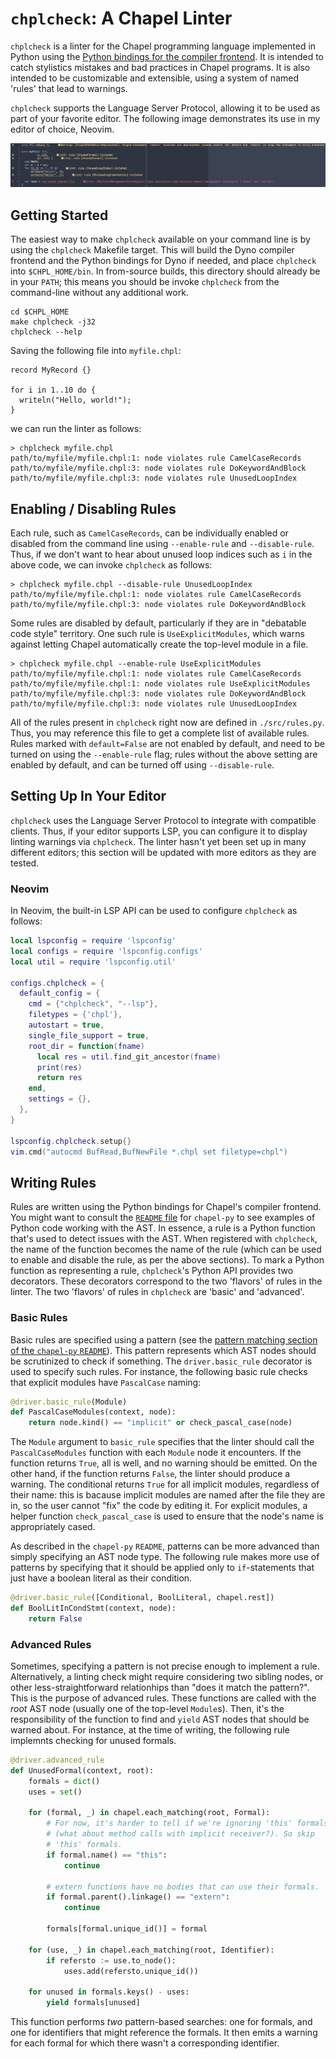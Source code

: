# `chplcheck`: A Chapel Linter

`chplcheck` is a linter for the Chapel programming language implemented in
Python using the [Python bindings for the compiler frontend](https://github.com/chapel-lang/chapel/tree/main/tools/chapel-py).
It is intended to catch stylistics mistakes and bad practices in Chapel programs.
It is also intended to be customizable and extensible, using a system of named
'rules' that lead to warnings.

`chplcheck` supports the Language Server Protocol, allowing it to be used as
part of your favorite editor. The following image demonstrates its use
in my editor of choice, Neovim.

![Screenshot of code using `chplcheck`](./ineditor.png)

## Getting Started

The easiest way to make `chplcheck` available on your command line is by using the
`chplcheck` Makefile target. This will build the Dyno compiler frontend and the
Python bindings for Dyno if needed, and place `chplcheck` into `$CHPL_HOME/bin`.
In from-source builds, this directory should already be in your `PATH`;
this means you should be invoke `chplcheck` from the command-line without any
additional work.

```
cd $CHPL_HOME
make chplcheck -j32
chplcheck --help
```

Saving the following file into `myfile.chpl`:

```Chapel
record MyRecord {}

for i in 1..10 do {
  writeln("Hello, world!");
}
```

we can run the linter as follows:

```
> chplcheck myfile.chpl
path/to/myfile/myfile.chpl:1: node violates rule CamelCaseRecords
path/to/myfile/myfile.chpl:3: node violates rule DoKeywordAndBlock
path/to/myfile/myfile.chpl:3: node violates rule UnusedLoopIndex
```

## Enabling / Disabling Rules

Each rule, such as `CamelCaseRecords`, can be individually enabled or disabled
from the command line using `--enable-rule` and `--disable-rule`. Thus, if
we don't want to hear about unused loop indices such as `i` in the above code,
we can invoke `chplcheck` as follows:

```
> chplcheck myfile.chpl --disable-rule UnusedLoopIndex
path/to/myfile/myfile.chpl:1: node violates rule CamelCaseRecords
path/to/myfile/myfile.chpl:3: node violates rule DoKeywordAndBlock
```

Some rules are disabled by default, particularly if they are in
"debatable code style" territory. One such rule is `UseExplicitModules`, which
warns against letting Chapel automatically create the top-level module in a file.

```
> chplcheck myfile.chpl --enable-rule UseExplicitModules
path/to/myfile/myfile.chpl:1: node violates rule CamelCaseRecords
path/to/myfile/myfile.chpl:1: node violates rule UseExplicitModules
path/to/myfile/myfile.chpl:3: node violates rule DoKeywordAndBlock
path/to/myfile/myfile.chpl:3: node violates rule UnusedLoopIndex
```

All of the rules present in `chplcheck` right now are defined in `./src/rules.py`.
Thus, you may reference this file to get a complete list of available rules.
Rules marked with `default=False` are not enabled by default, and need to
be turned on using the `--enable-rule` flag; rules without the above setting
are enabled by default, and can be turned off using `--disable-rule`.

## Setting Up In Your Editor

`chplcheck` uses the Language Server Protocol to integrate with compatible clients.
Thus, if your editor supports LSP, you can configure it to display linting warnings
via `chplcheck`. The linter hasn't yet been set up in many different editors;
this section will be updated with more editors as they are tested.

### Neovim

In Neovim, the built-in LSP API can be used to configure `chplcheck` as
follows:

```Lua
local lspconfig = require 'lspconfig'
local configs = require 'lspconfig.configs'
local util = require 'lspconfig.util'

configs.chplcheck = {
  default_config = {
    cmd = {"chplcheck", "--lsp"},
    filetypes = {'chpl'},
    autostart = true,
    single_file_support = true,
    root_dir = function(fname)
      local res = util.find_git_ancestor(fname)
      print(res)
      return res
    end,
    settings = {},
  },
}

lspconfig.chplcheck.setup{}
vim.cmd("autocmd BufRead,BufNewFile *.chpl set filetype=chpl")
```

## Writing Rules

Rules are written using the Python bindings for Chapel's compiler frontend.
You might want to consult the [`README` file](https://github.com/chapel-lang/chapel/tree/main/tools/chapel-py#readme)
for `chapel-py` to see examples of Python code working with the AST. In
essence, a rule is a Python function that's used to detect issues with the
AST. When registered with `chplcheck`, the name of the function becomes the name
of the rule (which can be used to enable and disable the rule, as per the
above sections). To mark a Python function as representing a rule, `chplcheck`'s
Python API provides two decorators. These decorators correspond to the two
'flavors' of rules in the linter. The two 'flavors' of rules in `chplcheck` are
'basic' and 'advanced'.

### Basic Rules
Basic rules are specified using a pattern (see the [pattern matching section of the `chapel-py` `README`](https://github.com/chapel-lang/chapel/tree/main/tools/chapel-py#chapelmatch_pattern)).
This pattern represents which AST nodes should be scrutinized to check if something.
The `driver.basic_rule` decorator is used to specify such rules. For instance,
the following basic rule checks that explicit modules have `PascalCase` naming:

```Python
@driver.basic_rule(Module)
def PascalCaseModules(context, node):
    return node.kind() == "implicit" or check_pascal_case(node)
```

The `Module` argument to `basic_rule` specifies that the linter should call
the `PascalCaseModules` function with each `Module` node it encounters. If
the function returns `True`, all is well, and no warning should be emitted.
On the other hand, if the function returns `False`, the linter should produce
a warning. The conditional returns `True` for all implicit modules, regardless
of their name: this is bacause implicit modules are named after the file they
are in, so the user cannot "fix" the code by editing it. For explicit modules,
a helper function `check_pascal_case` is used to ensure that the node's name
is appropriately cased.

As described in the `chapel-py` `README`, patterns can be more advanced than
simply specifying an AST node type. The following rule makes more use of
patterns by specifying that it should be applied only to `if`-statements
that just have a boolean literal as their condition.

```Python
@driver.basic_rule([Conditional, BoolLiteral, chapel.rest])
def BoolLitInCondStmt(context, node):
    return False
```

### Advanced Rules

Sometimes, specifying a pattern is not precise enough to implement a rule.
Alternatively, a linting check might require considering two sibling nodes,
or other less-straightforward relationhips than "does it match the pattern?".
This is the purpose of advanced rules. These functions are called with the
_root_ AST node (usually one of the top-level `Module`s). Then, it's the
responsibility of the function to find and `yield` AST nodes that should be
warned about. For instance, at the time of writing, the following rule
implemnts checking for unused formals.

```Python
@driver.advanced_rule
def UnusedFormal(context, root):
    formals = dict()
    uses = set()

    for (formal, _) in chapel.each_matching(root, Formal):
        # For now, it's harder to tell if we're ignoring 'this' formals
        # (what about method calls with implicit receiver?). So skip
        # 'this' formals.
        if formal.name() == "this":
            continue

        # extern functions have no bodies that can use their formals.
        if formal.parent().linkage() == "extern":
            continue

        formals[formal.unique_id()] = formal

    for (use, _) in chapel.each_matching(root, Identifier):
        if refersto := use.to_node():
            uses.add(refersto.unique_id())

    for unused in formals.keys() - uses:
        yield formals[unused]
```

This function performs _two_ pattern-based searches: one for formals, and one
for identifiers that might reference the formals. It then emits a warning for
each formal for which there wasn't a corresponding identifier.
